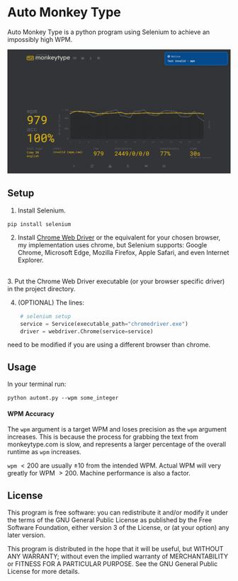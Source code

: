 # Auto Monkey Type

Auto Monkey Type is a python program using Selenium to achieve an impossibly high WPM.

![type monkey high wpm image](docs/monkeytype.png)

## Setup

1. Install Selenium.
```shell
pip install selenium
```
2. Install [Chrome Web Driver](https://googlechromelabs.github.io/chrome-for-testing/#stable) or the equivalent for your chosen browser, my implementation uses chrome, but Selenium supports: Google Chrome, Microsoft Edge, Mozilla Firefox, Apple Safari, and even Internet Explorer.
<br>
3. Put the Chrome Web Driver executable (or your browser specific driver) in the project directory.

4. (OPTIONAL) The lines:
``` python
    # selenium setup
    service = Service(executable_path="chromedriver.exe")
    driver = webdriver.Chrome(service=service)
```
need to be modified if you are using a different browser than chrome.

## Usage

In your terminal run:
```shell
python automt.py --wpm some_integer
```

#### WPM Accuracy

The ```wpm``` argument is a target WPM and loses precision as the ```wpm``` argument increases. This is because the process for grabbing the text from monkeytype.com is slow, and represents a larger percentage of the overall runtime as ```wpm``` increases. 

```wpm``` $\lt 200$ are usually $\pm 10$ from the intended WPM. Actual WPM will very greatly for WPM $\gt 200$. Machine performance is also a factor.

## License

This program is free software: you can redistribute it and/or modify it under the terms of the GNU General Public License as published by the Free Software Foundation, either version 3 of the License, or (at your option) any later version.

This program is distributed in the hope that it will be useful, but WITHOUT ANY WARRANTY; without even the implied warranty of MERCHANTABILITY or FITNESS FOR A PARTICULAR PURPOSE. See the GNU General Public License for more details.
